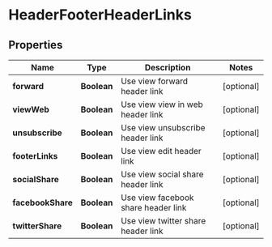 

# HeaderFooterHeaderLinks

## Properties

Name | Type | Description | Notes
------------ | ------------- | ------------- | -------------
**forward** | **Boolean** | Use view forward header link |  [optional]
**viewWeb** | **Boolean** | Use view view in web header link |  [optional]
**unsubscribe** | **Boolean** | Use view unsubscribe header link |  [optional]
**footerLinks** | **Boolean** | Use view edit header link |  [optional]
**socialShare** | **Boolean** | Use view social share header link |  [optional]
**facebookShare** | **Boolean** | Use view facebook share header link |  [optional]
**twitterShare** | **Boolean** | Use view twitter share header link |  [optional]



